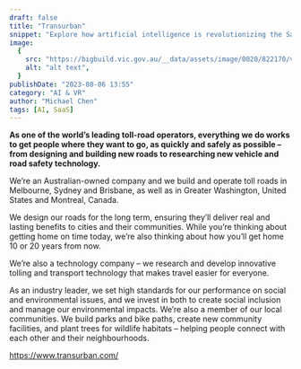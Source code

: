 ```yaml
---
draft: false
title: "Transurban"
snippet: "Explore how artificial intelligence is revolutionizing the SaaS industry."
image:
  {
    src: "https://bigbuild.vic.gov.au/__data/assets/image/0020/822170/varieties/figure_col12_lg.jpg",
    alt: "alt text",
  }
publishDate: "2023-08-06 13:55"
category: "AI & VR"
author: "Michael Chen"
tags: [AI, SaaS]
---
```


**As one of the world’s leading toll-road operators, everything we do works to get people where they want to go, as quickly and safely as possible – from designing and building new roads to researching new vehicle and road safety technology.**

We’re an Australian-owned company and we build and operate toll roads in Melbourne, Sydney and Brisbane, as well as in Greater Washington, United States and Montreal, Canada.

We design our roads for the long term, ensuring they’ll deliver real and lasting benefits to cities and their communities. While you’re thinking about getting home on time today, we’re also thinking about how you’ll get home 10 or 20 years from now.

We’re also a technology company – we research and develop innovative tolling and transport technology that makes travel easier for everyone.

As an industry leader, we set high standards for our performance on social and environmental issues, and we invest in both to create social inclusion and manage our environmental impacts. We’re also a member of our local communities. We build parks and bike paths, create new community facilities, and plant trees for wildlife habitats – helping people connect with each other and their neighbourhoods.

https://www.transurban.com/
